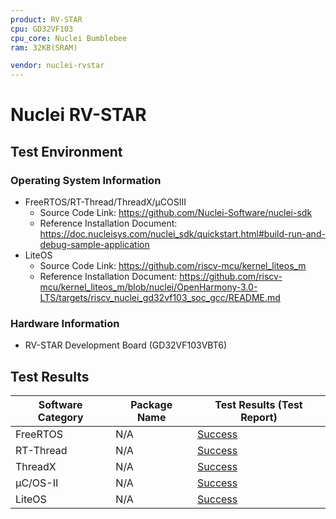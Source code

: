```yaml
---
product: RV-STAR
cpu: GD32VF103
cpu_core: Nuclei Bumblebee
ram: 32KB(SRAM)

vendor: nuclei-rvstar
---
```


# Nuclei RV-STAR

## Test Environment

### Operating System Information

- FreeRTOS/RT-Thread/ThreadX/μCOSIII
    - Source Code Link: https://github.com/Nuclei-Software/nuclei-sdk
    - Reference Installation Document: https://doc.nucleisys.com/nuclei_sdk/quickstart.html#build-run-and-debug-sample-application
- LiteOS
    - Source Code Link: https://github.com/riscv-mcu/kernel_liteos_m
    - Reference Installation Document: https://github.com/riscv-mcu/kernel_liteos_m/blob/nuclei/OpenHarmony-3.0-LTS/targets/riscv_nuclei_gd32vf103_soc_gcc/README.md
### Hardware Information

- RV-STAR Development Board (GD32VF103VBT6)

## Test Results

| Software Category | Package Name | Test Results (Test Report) |
| ----------------- | ------------ | -------------------------- |
| FreeRTOS          | N/A          | [Success][FreeRTOS]        |
| RT-Thread         | N/A          | [Success][RT-Thread]       |
| ThreadX           | N/A          | [Success][ThreadX]         |
| μC/OS-II          | N/A          | [Success][uCOSII]          |
| LiteOS            | N/A          | [Success][LiteOS]          |

[FreeRTOS]: ./FreeRTOS/README.md
[LiteOS]: ./LiteOS/README.md
[RT-Thread]: ./RT-Thread/README.md
[ThreadX]: ./ThreadX/README.md
[uCOSII]: ./uCOSII/README.md